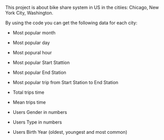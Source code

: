This project is about bike share system in US in the citiies: Chicago, New York City, Washington.

By using the code you can get the following data for each city:

- Most popular month
- Most popular day
- Most popural hour

- Most popular Start Stattion
- Most popular End Station
- Most popular trip from Start Station to End Station

- Total trips time
- Mean trips time

- Users Gender in numbers
- Users Type in numbers
- Users Birth Year (oldest, youngest and most common)
